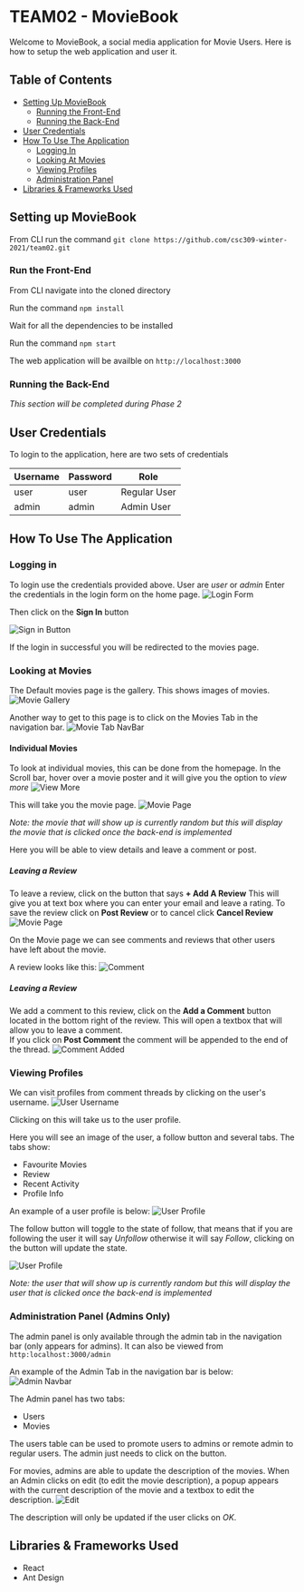 # TEAM02 - MovieBook

Welcome to MovieBook, a social media application for Movie Users.
Here is how to setup the web application and user it.

## Table of Contents
- [Setting Up MovieBook](#setting-up-moviebook)
  - [Running the Front-End](#run-the-front-end)
  - [Running the Back-End](#run-the-Back-end)
- [User Credentials](#user-credentials)
- [How To Use The Application](#how-to-use-the-application)
  - [Logging In](#logging-in)
  - [Looking At Movies](#looking-at-movies)
  - [Viewing Profiles](#viewing-profiles)
  - [Administration Panel](#administration-panel-admins-only)
- [Libraries & Frameworks Used](#libraries--frameworks-used)

## Setting up MovieBook

From CLI run the command `git clone https://github.com/csc309-winter-2021/team02.git`

### Run the Front-End
From CLI navigate into the cloned directory


Run the command `npm install`


Wait for all the dependencies to be installed


Run the command `npm start`


The web application will be availble on `http://localhost:3000`

### Running the Back-End
*This section will be completed during Phase 2*


## User Credentials

To login to the application, here are two sets of credentials

| Username | Password | Role |
| -------- | -------- | ---- |
| user | user | Regular User |
| admin | admin | Admin User |

## How To Use The Application

### Logging in
To login use the credentials provided above. User are *user* or *admin*
Enter the credentials in the login form on the home page.
![Login Form](https://github.com/csc309-winter-2021/team02/blob/howtoguide/documentationImages/logging_in/login%20form.PNG)

Then click on the **Sign In** button

![Sign in Button](https://github.com/csc309-winter-2021/team02/blob/howtoguide/documentationImages/logging_in/click%20sign%20in.PNG)

If the login in successful you will be redirected to the movies page.

### Looking at Movies

The Default movies page is the gallery. This shows images of movies.
![Movie Gallery](https://github.com/csc309-winter-2021/team02/blob/howtoguide/documentationImages/movies/Recent/Capture.PNG)

Another way to get to this page is to click on the Movies Tab in the navigation bar.
![Movie Tab NavBar](https://github.com/csc309-winter-2021/team02/blob/howtoguide/documentationImages/movies/Recent/tempsnip.png)

#### Individual Movies
To look at individual movies, this can be done from the homepage.
In the Scroll bar, hover over a movie poster and it will give you the option to *view more*
![View More](https://github.com/csc309-winter-2021/team02/blob/howtoguide/documentationImages/movies/individual/hover.PNG)

This will take you the movie page.
![Movie Page](https://github.com/csc309-winter-2021/team02/blob/howtoguide/documentationImages/movies/individual/moviepage.PNG)

*Note: the movie that will show up is currently random but this will display the movie that is clicked once the back-end is implemented*

Here you will be able to view details and leave a comment or post.

##### Leaving a Review
To leave a review, click on the button that says **+ Add A Review**
This will give you at text box where you can enter your email and leave a rating.
To save the review click on **Post Review** or to cancel click **Cancel Review**
![Movie Page](https://github.com/csc309-winter-2021/team02/blob/howtoguide/documentationImages/movies/individual/add%20review.PNG)

On the Movie page we can see comments and reviews that other users have left about the movie.

A review looks like this:
![Comment](https://github.com/csc309-winter-2021/team02/blob/howtoguide/documentationImages/movies/individual/comment.PNG)

##### Leaving a Review

We add a comment to this review, click on the **Add a Comment** button located in the bottom right of the review.
This will open a textbox that will allow you to leave a comment.  
If you click on **Post Comment** the comment will be appended to the end of the thread.
![Comment Added](https://github.com/csc309-winter-2021/team02/blob/howtoguide/documentationImages/movies/individual/comment_showing.PNG)

### Viewing Profiles

We can visit profiles from comment threads by clicking on the user's username.
![User Username](https://github.com/csc309-winter-2021/team02/blob/howtoguide/documentationImages/profiles/hyperlink.PNG)

Clicking on this will take us to the user profile.

Here you will see an image of the user, a follow button and several tabs.
The tabs show:
- Favourite Movies
- Review
- Recent Activity
- Profile Info

An example of a user profile is below:
![User Profile](https://github.com/csc309-winter-2021/team02/blob/howtoguide/documentationImages/profiles/profile.PNG)

The follow button will toggle to the state of follow, that means that if you are following the user it will say *Unfollow* otherwise it will say *Follow*,
clicking on the button will update the state.

![User Profile](https://github.com/csc309-winter-2021/team02/blob/howtoguide/documentationImages/profiles/Following_toggle.PNG)

*Note: the user that will show up is currently random but this will display the user that is clicked once the back-end is implemented*

### Administration Panel **(Admins Only)**

The admin panel is only available through the admin tab in the navigation bar (only appears for admins).
It can also be viewed from `http:localhost:3000/admin`

An example of the Admin Tab in the navigation bar is below:
![Admin Navbar](https://github.com/csc309-winter-2021/team02/blob/howtoguide/documentationImages/admin/admin%20navbar.png)

The Admin panel has two tabs:
- Users
- Movies

The users table can be used to promote users to admins or remote admin to regular users.
The admin just needs to click on the button.

For movies, admins are able to update the description of the movies.
When an Admin clicks on edit (to edit the movie description), a popup appears with the current description of the movie and a textbox to edit the description.
![Edit](https://github.com/csc309-winter-2021/team02/blob/howtoguide/documentationImages/admin/edit%20description.PNG)

The description will only be updated if the user clicks on *OK*.


## Libraries & Frameworks Used
- React
- Ant Design
